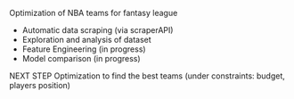 Optimization of NBA teams for fantasy league

- Automatic data scraping (via scraperAPI)
- Exploration and analysis of dataset
- Feature Engineering (in progress)
- Model comparison (in progress)

NEXT STEP
Optimization to find the best teams (under constraints: budget, players position)
